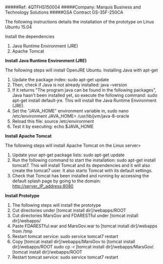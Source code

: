 #####Ref: 4QTFHS150004
#####Company: Marquis Business and Technology Solutions
#####GSA Contract GS-35F-250CA 

The following instructions details the installation of the prototype on Linus Ubuntu 15.04

Install the dependencies
1. Java Runtime Environment  (JRE)
1. Apache Tomcat 

**Install Java Runtime Environment (JRE)**

The following steps will install OpenJRE Ubuntu. Installing Java with apt-get 
1. Update the package index: sudo apt-get update
1. Then, check if Java is not already installed: java –version
1. If it returns "The program java can be found in the following packages", Java hasn't been installed yet, so execute the following command: sudo apt-get install default-jre. This will install the Java Runtime Environment (JRE). 
1. Set the "JAVA_HOME" environment variable in, sudo nano /etc/environment JAVA_HOME= /usr/lib/jvm/java-8-oracle
1. Reload this file: source /etc/environment
1. Test it by executing: echo $JAVA_HOME

**Install Apache Tomcat**

The following steps will install Apache Tomcat on the Linux server>
1. Update your apt-get package lists: sudo apt-get update
1. Run the following command to start the installation: sudo apt-get install tomcat7. This will install Tomcat and its dependencies and it will also create the tomcat7 user. It also starts Tomcat with its default settings.
1. Check that Tomcat has been installed and running by accessing the default splash page by going to the domain: [http://server_IP_address:8080](http://server_IP_address:8080)

**Install Prototype**

1. The following steps will install the prototype
1. Cut directories under [tomcat install dir]/webapps/ROOT
1. Cut directories MarsGov and FDARESTful under [tomcat install dir]/webapps/
1. Paste FDARESTful.war and MarsGov.war to [tomcat install dir]/webapps from /tmp
1. Restart tomcat service: sudo service tomcat7 restart
1. Copy [tomcat install dir]/webapps/MarsGov to [tomcat install dir]/webapps/ROOT sudo cp -r [tomcat install dir]/webapps/MarsGov/.  [tomcat install dir]/webapps/ROOT
1. Restart tomcat service: sudo service tomcat7 restart
